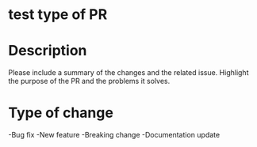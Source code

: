 # test type of PR

# Description
Please include a summary of the changes and the related issue. Highlight the purpose of the PR and the problems it solves.

# Type of change
-Bug fix 
-New feature 
-Breaking change 
-Documentation update
